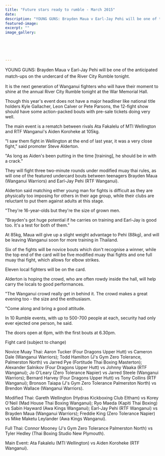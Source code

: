 ```yaml
---
title: "Future stars ready to rumble - March 2015"
date: 
description: "YOUNG GUNS: Brayden Maua v Earl-Jay Pehi will be one of the anticipated match-ups on the undercard of the River City Rumble tonight, from Wanganui Chronicle article 28/3/15..."
featured-image: 
excerpt: ""
image_gallery:
	
	
	
	
	
---
```


<p><span style="line-height: 1.5;">YOUNG GUNS: Brayden Maua v Earl-Jay Pehi will be one of the anticipated match-ups on the undercard of the River City Rumble tonight.</span></p>
<p>It is the next generation of Wanganui fighters who will have their moment to shine at the annual River City Rumble tonight at the War Memorial Hall.</p>
<p>Though this year's event does not have a major headliner like national title holders Kyle Gallacher, Leon Calver or Pete Parsons, the 12-fight show should have some action-packed bouts with pre-sale tickets doing very well.</p>
<p>The main event is a rematch between rivals Ata Fakalelu of MTI Wellington and RTF Wanganui's Aiden Koroheke at 105kg.</p>
<p>"I saw them fight in Wellington at the end of last year, it was a very close fight," said promoter Steve Alderton.</p>
<p>"As long as Aiden's been putting in the time [training], he should be in with a crack."</p>
<p>They will fight three two-minute rounds under modified muay thai rules, as will one of the featured undercard bouts between teenagers Brayden Maua (Wanganui Warriors) and Earl-Jay Pehi (RTF Wanganui).</p>
<p>Alderton said matching either young man for fights is difficult as they are physically too imposing for others in their age group, while their clubs are reluctant to put them against adults at this stage.</p>
<p>"They're 16-year-olds but they're the size of grown men.</p>
<p>"Brayden's got huge potential if he carries on training and Earl-Jay is good too. It's a test for both of them."</p>
<p>At 85kg, Maua will give up a slight weight advantage to Pehi (88kg), and will be leaving Wanganui soon for more training in Thailand.</p>
<p>Six of the fights will be novice bouts which don't recognise a winner, while the top end of the card will be five modified muay thai fights and one full muay thai fight, which allows for elbow strikes.</p>
<p>Eleven local fighters will be on the card.</p>
<p>Alderton is hoping the crowd, who are often rowdy inside the hall, will help carry the locals to good performances.</p>
<p>"The Wanganui crowd really get in behind it. The crowd makes a great evening too - the size and the enthusiasm.</p>
<p>"Come along and bring a good attitude.</p>
<p>In 10 Rumble events, with up to 500-700 people at each, security had only ever ejected one person, he said.</p>
<p>The doors open at 6pm, with the first bouts at 6.30pm.</p>
<p>Fight card (subject to change)</p>
<p>Novice Muay Thai: Aaron Tucker (Four Dragons Upper Hutt) vs Cameron Dale (Wanganui Warriors); Todd Hamilton (J's Gym Zero Tolerance, Palmerston North) vs Jarred Pye (Fortitude Thai Boxing Masterton); Alexander Salnikov (Four Dragons Upper Hutt) vs Johnny Waaka (RTF Wanganui); Jo O'Leary (Zero Tolerance Napier) vs Jarred Steele (Wanganui Warriors); Bernard Harvey (Four Dragons Upper Hutt) vs Tony Collins (RTF Wanganui); Bronson Taiapa (J's Gym Zero Tolerance Palmerston North) vs Brendon Wallace (Wanganui Warriors).</p>
<p>Modified Thai: Gareth Wellington (Hydras Kickboxing Club Eltham) vs Korey O'Neil (Mad House Thai Boxing Wanganui); Ryo Maeda (Kapiti Thai Boxing) vs Sabin Hayward (Awa Kings Wanganui); Earl-Jay Pehi (RTF Wanganui) vs Brayden Maua (Wanganui Warriors); Freddie King (Zero Tolerance Napier) vs Mike Maketu Leylander (Awa Kings Wanganui).</p>
<p>Full Thai: Connor Mooney (J's Gym Zero Tolerance Palmerston North) vs Tyler Hedley (Thai Boxing Studio New Plymouth).</p>
<p>Main Event: Ata Fakalelu (MTI Wellington) vs Aiden Koroheke (RTF Wanganui).</p>

